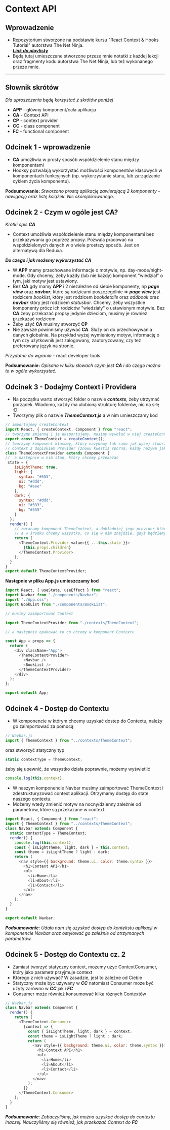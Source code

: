 # Context API

## Wprowadzenie

- Repozytorium stworzone na podstawie kursu "React Context & Hooks Tutorial" autorstwa The Net Ninja.  
  **_[Link do playlisty](https://www.youtube.com/watch?v=6RhOzQciVwI&list=PL4cUxeGkcC9hNokByJilPg5g9m2APUePI)_**
- Będą tutaj umieszczane stworzone przeze mnie notatki z każdej lekcji oraz fragmenty kodu autorstwa The Net Ninja, lub też wykonanego przeze mnie.

---

## Słownik skrótów

_Dla uproszczenia będę korzystać z skrótów poniżej_

- **APP** - główny komponent/cała aplikacja
- **CA** - Context API
- **CP** - context provider
- **CC** - class component
- **FC** - functional component

## Odcinek 1 - wprowadzenie

- **CA** umożliwia w prosty sposób współdzielenie stanu między komponentami
- Hooksy pozwalają wykorzystać możliwości komponentów klasowych w komponentach funkcyjnych (np. wykorzystanie stanu, lub zarządzanie cyklem życia komponentu).

**Podsumowanie:**
_Stworzono prostą aplikację zawierającą 2 komponenty - nawigację oraz listę książek. Nic skomplikowanego._

## Odcinek 2 - Czym w ogóle jest **CA**?

_Krótki opis **CA**_

- Context umożliwia współdzielenie stanu między komponentami bez przekazywania go poprzez propsy. Pozwala pracować na współdzielonych danych w o wiele prostszy sposób. Jest on alternatywą dla Reduxa.

**_Do czego i jak możemy wykorzystać CA_**

- W **APP** mamy przechowane informacje o motywie, np. day-mode/night-mode. Gdy chcemy, żeby każdy (lub nie każdy) komponent "wiedział" o tym, jaki motyw jest ustawiony.
- Bez **CA** gdy mamy **APP** i 2 niezależne od siebie komponenty, np **_page view_** oraz **_navbar_**, które są rodzicami poszczególnie => **_page view_** jest rodzicem _booklist_, który jest rodzicem _bookdetails_ oraz _addbook_ oraz **_navbar_** który jest rodzicem _statusbar_. Chcemy, żeby wszystkie komponenty prócz ich rodziców "wiedziały" o ustawionym motywie. Bez **CA** żeby przekazać propsy jedynie dzieciom, musimy je również przekazać rodzicom.
- Żeby użyć **CA** musimy stworzyć **CP**
- Nie zawsze powinniśmy używać **CA**. Służy on do przechowywania danych globalnie. Na przykład wyżej wymieniony motyw, informację o tym czy użytkownik jest zalogowany, zautoryzowany, czy też preferowany język na stronie.

_Przydatne do wgrania_ - react developer tools

**Podsumowanie:** _Opisano w kilku słowach czym jest **CA** i do czego można to w ogóle wykorzystać._

## Odcinek 3 - Dodajmy Context i Providera

- Na początku warto stworzyć folder o nazwie **_contexts_**, żeby utrzymać porządek. Wiadomo, każdy ma ulubioną strukturę folderów, nic na siłę :D
- Tworzymy plik o nazwie **_ThemeContext.js_** a w nim umieszczamy kod

```JavaScript
// importujemy createContext
import React, { createContext, Component } from "react";
// tworzymy zmienną i ją eksportujemy, musimy wywołać w niej createContext
export const ThemeContext = createContext();
// tworzymy komponent klasowy, który nazywamy tak samo jak wyżej stworzony
// context z dopiskiem Provider (znowu kwestia sporna, każdy nazywa jak chce! :D)
class ThemeContextProvider extends Component {
//  a następnie w nim stan, który chcemy przekazać
 state = {
    isLightTheme: true,
    light: {
      syntax: "#555",
      ui: "#ddd",
      bg: "#eee"
    },
    dark: {
      syntax: "#ddd",
      ui: "#333",
      bg: "#555"
    }
  };
  render() {
    // zwracamy komponent ThemeContext, a dokładniej jego provider który jako value przyjmuje cały state
    // a w środku chcemy wszystko, co się w nim znajdzie, gdyż będziemy tym komponentem opakowywać inne
    return (
      <ThemeContext.Provider value={{ ...this.state }}>
        {this.props.children}
      </ThemeContext.Provider>
    );
  }
}
export default ThemeContextProvider;
```

**Następnie w pliku App.js umieszczamy kod**

```JavaScript
import React, { useState, useEffect } from "react";
import Navbar from "./components/Navbar";
import "./App.css";
import BookList from "./components/BookList";

// musimy zaimportować Context

import ThemeContextProvider from "./contexts/ThemeContext";

// a następnie opakować to co chcemy w komponent Contextu

const App = props => {
  return (
    <div className="App">
      <ThemeContextProvider>
        <Navbar />
        <BookList />
      </ThemeContextProvider>
    </div>
  );
};

export default App;
```

## Odcinek 4 - Dostęp do Contextu

- W komponencie w którym chcemy uzyskać dostep do Contextu, należy go zaimportować za pomocą

```JavaScript
// Navbar.js
import { ThemeContext } from "../contexts/ThemeContext";
```

oraz stworzyć statyczny typ

```JavaScript
static contextType = ThemeContext;
```

żeby się upewnić, że wszystko działa poprawnie, możemy wyświetlić

```JavaScript
console.log(this.context);
```

- W naszym komponencie Navbar musimy zaimportować ThemeContext i zdestrukturyzować context aplikacji. Otrzymamy dostęp do state naszego contextu.
- Możemy wtedy zmienić motyw na nocny/dzienny zależnie od parametrów, które są przekazane w context.

```JavaScript
import React, { Component } from "react";
import { ThemeContext } from "../contexts/ThemeContext";
class Navbar extends Component {
  static contextType = ThemeContext;
  render() {
    console.log(this.context);
    const { isLightTheme, light, dark } = this.context;
    const theme = isLightTheme ? light : dark;
    return (
      <nav style={{ background: theme.ui, color: theme.syntax }}>
        <h1>Context API</h1>
        <ul>
          <li>Home</li>
          <li>About</li>
          <li>Contact</li>
        </ul>
      </nav>
    );
  }
}

export default Navbar;

```

**_Podsumowanie_**: _Udało nam się uzyskać dostęp do kontekstu aplikacji w komponencie Navbar oraz ostylować go zależnie od otrzymanych parametrów._

## Odcinek 5 - Dostęp do Contextu cz. 2

- Zamiast tworzyć statyczny context, możemy użyć ContextConsumer, który jako parametr przyjmuje context
- Którego z nich używać? W zasadzie, jest to zależne od Ciebie
- Statyczny może byc używany w **_CC_** natomiast Consumer może być użyty zarówno w **_CC_** jak i **_FC_**
- Consumer może również konsumować kilka różnych Contextów

```JavaScript
// Navbar.js
class Navbar extends Component {
  render() {
    return (
      <ThemeContext.Consumer>
        {context => {
          const { isLightTheme, light, dark } = context;
          const theme = isLightTheme ? light : dark;
          return (
            <nav style={{ background: theme.ui, color: theme.syntax }}>
              <h1>Context API</h1>
              <ul>
                <li>Home</li>
                <li>About</li>
                <li>Contact</li>
              </ul>
            </nav>
          );
        }}
      </ThemeContext.Consumer>
    );
  }
}
```

**_Podsumowanie_**: _Zobaczyliśmy, jak można uzyskać dostęp do contextu inaczej. Nauczyliśmy się również, jak przekazać Context do ***FC***_
